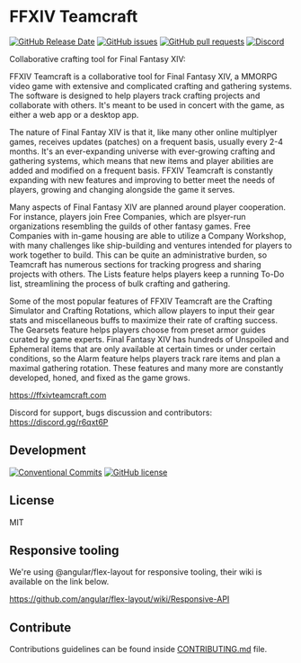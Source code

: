 # FFXIV Teamcraft

[![GitHub Release Date](https://img.shields.io/github/release-date/ffxiv-teamcraft/ffxiv-teamcraft.svg)](https://github.com/ffxiv-teamcraft/ffxiv-teamcraft/releases)
[![GitHub issues](https://img.shields.io/github/issues/ffxiv-teamcraft/ffxiv-teamcraft.svg)](https://github.com/ffxiv-teamcraft/ffxiv-teamcraft/issues)
[![GitHub pull requests](https://img.shields.io/github/issues-pr/ffxiv-teamcraft/ffxiv-teamcraft.svg)](https://github.com/ffxiv-teamcraft/ffxiv-teamcraft/pulls)
[![Discord](https://img.shields.io/discord/355013337748209665.svg)](https://discord.gg/r6qxt6P)

Collaborative crafting tool for Final Fantasy XIV:

FFXIV Teamcraft is a collaborative tool for Final Fantasy XIV, a MMORPG video game with  extensive and complicated crafting and gathering systems. The software is designed to help players track crafting projects and collaborate with others. It's meant to be used in concert with the game, as either a web app or a desktop app.

The nature of Final Fantay XIV is that it, like many other online multiplyer games, receives updates (patches) on a frequent basis, usually every 2-4 months. It's an ever-expanding universe with ever-growing crafting and gathering systems, which means that new items and player abilities are added and modified on a frequent basis. FFXIV Teamcraft is constantly expanding with new features and improving to better meet the needs of players, growing and changing alongside the game it serves. 

Many aspects of Final Fantasy XIV are planned around player cooperation. For instance, players join Free Companies, which are plsyer-run organizations resembling the guilds of other fantasy games. Free Companies with in-game housing are able to utilize a Company Workshop, with many challenges like ship-building and ventures intended for players to work together to build. This can be quite an administrative burden, so Teamcraft has numerous sections for tracking progress and sharing projects with others. The Lists feature helps players keep a running To-Do list, streamlining the process of bulk crafting and gathering.

Some of the most popular features of FFXIV Teamcraft are the Crafting Simulator and Crafting Rotations, which allow players to input their gear stats and miscellaneous buffs to maximize their rate of crafting success. The Gearsets feature helps players choose from preset armor guides curated by game experts. Final Fantasy XIV has hundreds of Unspoiled and Ephemeral items that are only available at certain times or under certain conditions, so the Alarm feature helps players track rare items and plan a maximal gathering rotation. These features and many more are constantly developed, honed, and fixed as the game grows.

https://ffxivteamcraft.com

Discord for support, bugs discussion and contributors: https://discord.gg/r6qxt6P

## Development

[![Conventional Commits](https://img.shields.io/badge/Conventional%20Commits-1.0.0-yellow.svg)](https://conventionalcommits.org)
[![GitHub license](https://img.shields.io/github/license/ffxiv-teamcraft/ffxiv-teamcraft.svg)](https://github.com/ffxiv-teamcraft/ffxiv-teamcraft/blob/staging/LICENSE)

## License

MIT

## Responsive tooling

We're using @angular/flex-layout for responsive tooling, their wiki is available on the link below.

https://github.com/angular/flex-layout/wiki/Responsive-API

## Contribute

Contributions guidelines can be found inside [CONTRIBUTING.md](https://github.com/ffxiv-teamcraft/ffxiv-teamcraft/blob/staging/CONTRIBUTING.md) file.
